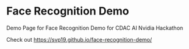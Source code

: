 # Face Recognition Demo
Demo Page for Face Recognition Demo for CDAC AI Nvidia Hackathon

Check out https://svp19.github.io/face-recognition-demo/
